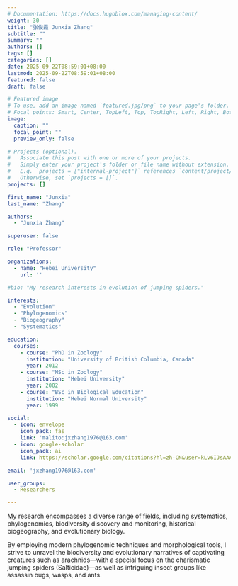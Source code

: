 ```yaml
---
# Documentation: https://docs.hugoblox.com/managing-content/
weight: 30
title: "张俊霞 Junxia Zhang"
subtitle: ""
summary: ""
authors: []
tags: []
categories: []
date: 2025-09-22T08:59:01+08:00
lastmod: 2025-09-22T08:59:01+08:00
featured: false
draft: false

# Featured image
# To use, add an image named `featured.jpg/png` to your page's folder.
# Focal points: Smart, Center, TopLeft, Top, TopRight, Left, Right, BottomLeft, Bottom, BottomRight.
image:
  caption: ""
  focal_point: ""
  preview_only: false

# Projects (optional).
#   Associate this post with one or more of your projects.
#   Simply enter your project's folder or file name without extension.
#   E.g. `projects = ["internal-project"]` references `content/project/deep-learning/index.md`.
#   Otherwise, set `projects = []`.
projects: []

first_name: "Junxia"
last_name: "Zhang"

authors:
  - "Junxia Zhang"

superuser: false

role: "Professor"

organizations:
  - name: "Hebei University"
    url: ''

#bio: "My research interests in evolution of jumping spiders."

interests:
  - "Evolution"
  - "Phylogenomics"
  - "Biogeography"
  - "Systematics"

education:
  courses:
    - course: "PhD in Zoology"
      institution: "University of British Columbia, Canada"
      year: 2012
    - course: "MSc in Zoology"
      institution: "Hebei University"
      year: 2002
    - course: "BSc in Biological Education"
      institution: "Hebei Normal University"
      year: 1999

social:
  - icon: envelope
    icon_pack: fas
    link: 'malito:jxzhang1976@163.com'
  - icon: google-scholar
    icon_pack: ai
    link: https://scholar.google.com/citations?hl=zh-CN&user=kLv6IJsAAAAJ

email: 'jxzhang1976@163.com'

user_groups:
  - Researchers

---
```


My research encompasses a diverse range of fields, including systematics, phylogenomics, biodiversity discovery and monitoring, historical biogeography, and evolutionary biology.

By employing modern phylogenomic techniques and morphological tools, I strive to unravel the biodiversity and evolutionary narratives of captivating creatures such as arachnids—with a special focus on the charismatic jumping spiders (Salticidae)—as well as intriguing insect groups like assassin bugs, wasps, and ants.
